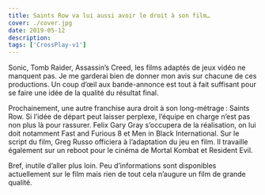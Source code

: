 ```yaml
---
title: Saints Row va lui aussi avoir le droit à son film…
cover: ./cover.jpg
date: 2019-05-12
description: 
tags: ['CrossPlay-v1']
---
```

Sonic, Tomb Raider, Assassin’s Creed, les films adaptés de jeux vidéo ne manquent pas. Je me garderai bien de donner mon avis sur chacune de ces productions. Un coup d’œil aux bande-annonce est tout à fait suffisant pour se faire une idée de la qualité du résultat final. 

Prochainement, une autre franchise aura droit à son long-métrage : Saints Row. Si l’idée de départ peut laisser perplexe, l’équipe en charge n’est pas non plus là pour rassurer. Felix Gary Gray s’occupera de la réalisation, on lui doit notamment Fast and Furious 8 et Men in Black International. Sur le script du film, Greg Russo officiera à l’adaptation du jeu en film. Il travaille également sur un reboot pour le cinéma de Mortal Kombat et Resident Evil. 

Bref, inutile d’aller plus loin. Peu d’informations sont disponibles actuellement sur le film mais rien de tout cela n’augure un film de grande qualité. 

